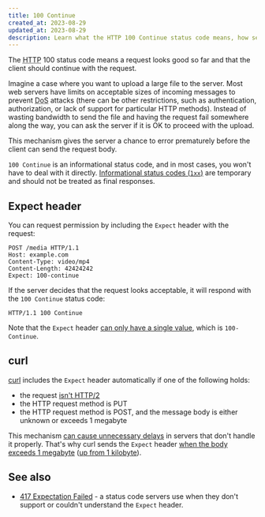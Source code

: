 ```yaml
---
title: 100 Continue
created_at: 2023-08-29
updated_at: 2023-08-29
description: Learn what the HTTP 100 Continue status code means, how servers can use it to save bandwidth, and how curl handles the Expect header.
---
```


The <abbr title="Hypertext Transfer Protocol">HTTP</abbr> 100 status code means a request looks good so far and that the client should continue with the request.

Imagine a case where you want to upload a large file to the server. Most web servers have limits on acceptable sizes of incoming messages to prevent <abbr title="Denial of Service">DoS</abbr> attacks (there can be other restrictions, such as authentication, authorization, or lack of support for particular HTTP methods). Instead of wasting bandwidth to send the file and having the request fail somewhere along the way, you can ask the server if it is OK to proceed with the upload.

This mechanism gives the server a chance to error prematurely before the client can send the request body.

`100 Continue` is an informational status code, and in most cases, you won't have to deal with it directly. [Informational status codes (`1xx`)](/#informational-1xx) are temporary and should not be treated as final responses.

## Expect header

You can request permission by including the `Expect` header with the request:

    POST /media HTTP/1.1
    Host: example.com
    Content-Type: video/mp4
    Content-Length: 42424242
    Expect: 100-continue

If the server decides that the request looks acceptable, it will respond with the `100 Continue` status code:

    HTTP/1.1 100 Continue

Note that the `Expect` header <a href="https://datatracker.ietf.org/doc/html/rfc7231#section-5.1.1" target="_blank" rel="noopener">can only have a single value</a>, which is `100-Continue`.

## curl

<a href="https://curl.se" target="_blank" rel="noopener">curl</a> includes the `Expect` header automatically if one of the following holds:

* the request <a href="https://github.com/curl/curl/issues/169" target="_blank" rel="noopener">isn't HTTP/2</a>
* the HTTP request method is PUT
* the HTTP request method is POST, and the message body is either unknown or exceeds 1 megabyte

This mechanism <a href="https://curl.se/mail/lib-2017-07/0013.html" target="_blank" rel="noopener">can cause unnecessary delays</a> in servers that don't handle it properly. That's why curl sends the `Expect` header <a href="https://github.com/curl/curl/pull/4814" target="_blank" rel="noopener">when the body exceeds 1 megabyte</a> (<a href="https://curl.se/mail/lib-2020-01/0050.html" target="_blank" rel="noopener">up from 1 kilobyte</a>).

## See also

* [417 Expectation Failed](417-expectation-failed.html) - a status code servers use when they don't support or couldn't understand the `Expect` header.
